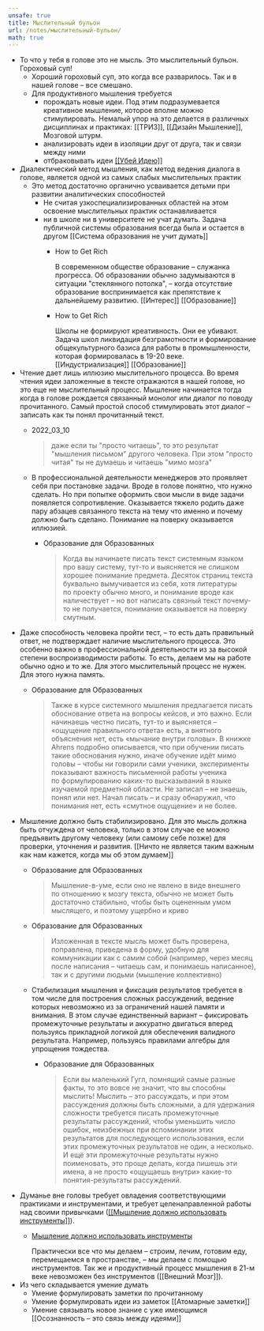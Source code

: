 ```yaml
---
unsafe: true
title: Мыслительный бульон
url: /notes/мыслительный-бульон/
math: true
---
```

<p></p>
<ul>
<li>
То что у тебя в голове это не мысль. Это мыслительный бульон. Гороховый суп!<ul>
<li>Хороший гороховый суп, это когда все разварилось. Так и в нашей голове – все смешано.</li>
<li>
Для продуктивного мышления требуется<ul>
<li>порождать новые идеи. Под этим подразумевается креативное мышление, которое вполне можно стимулировать. Немалый упор на это делается в различных дисциплинах и практиках: <span class='missing-note'>[[ТРИЗ]]</span>, <span class='missing-note'>[[Дизайн Мышление]]</span>, Мозговой штурм.</li>
<li>анализировать идеи в изоляции друг от друга, так и связи между ними</li>
<li>отбраковывать идеи <a href='/notes/убей-идею'>[[Убей Идею]]</a></li>
</ul>
</li>
</ul>
</li>
<li>
Диалектический метод мышления, как метод ведения диалога в голове, является одной из самых слабых мыслительных практик<ul>
<li>
Это метод достаточно органично усваивается детьми при развитии аналитических способностей<ul>
<li>Не считая узкоспециализированных областей на этом освоение мыслительных практик останавливается</li>
<li>
ни в школе ни в университете не учат думать. Задача публичной системы образования всегда была и остается в другом <span class='missing-note'>[[Система образования не учит думать]]</span><ul>
<li><div class='quote'><p class='quote-source'><span class='missing-note'>How to Get Rich</span></p>В современном обществе образование – служанка прогресса. Об образовании обычно задумываются в ситуации &quot;стеклянного потолка&quot;, – когда отсутствие образование воспринимается как препятствие к дальнейшему развитию. <span class='missing-note'>[[Интерес]]</span> <span class='missing-note'>[[Образование]]</span></div></li>
<li><div class='quote'><p class='quote-source'><span class='missing-note'>How to Get Rich</span></p>Школы не формируют креативность. Они ее убивают. Задача школ ликвидация безграмотности и формирование общекультурного базиса для работы в промышленности, которая формировалась в 19-20 веке. <span class='missing-note'>[[Индустриализация]]</span> <span class='missing-note'>[[Образование]]</span></div></li>
</ul>
</li>
</ul>
</li>
</ul>
</li>
<li>
Чтение дает лишь иллюзию мыслительного процесса. Во время чтения идеи заложенные в тексте отражаются в нашей голове, но это еще не мыслительный процесс. Мышление начинается тогда когда в голове рождается связанный монолог или диалог по поводу прочитанного. Самый простой способ стимулировать этот диалог – записать как ты понял прочитанный текст.<ul>
<li><div class='quote'><p class='quote-source'><span class='missing-note'>2022_03_10</span></p><blockquote>
<p>даже если ты &quot;просто читаешь&quot;, то это результат &quot;мышления письмом&quot; другого человека. При этом &quot;просто читая&quot; ты не думаешь и читаешь &quot;мимо мозга&quot;</p>
</blockquote>
</div></li>
<li>
В профессиональной деятельности менеджеров это проявляет себя при постановке задачи. Вроде в голове понятно, что нужно сделать. Но при попытке оформить свои мысли в виде задачи появляется сопротивление. Оказывается тяжело родить даже пару абзацев связанного текста на тему что именно и почему должно быть сделано. Понимание на поверку оказывается иллюзией.<ul>
<li><div class='quote'><p class='quote-source'><span class='missing-note'>Образование для Образованных</span></p><blockquote>
<p>Когда вы начинаете писать текст системным языком про вашу систему, тут-то и выясняется не слишком хорошее понимание предмета. Десяток страниц текста буквально вымучивается из себя, хотя литературы по проекту обычно много, и понимание вроде как наличествует – но вот написать связный текст почему-то не получается, понимание оказывается на поверку смутным.</p>
</blockquote>
</div></li>
</ul>
</li>
</ul>
</li>
<li>
Даже способность человека пройти тест, – то есть дать правильный ответ, не подтверждает наличие мыслительного процесса. Это особенно важно в профессиональной деятельности из за высокой степени воспроизводимости работы. То есть, делаем мы на работе обычно одно и то же. Для этого мыслительный процесс не нужен. Для этого нужна память.<ul>
<li><div class='quote'><p class='quote-source'><span class='missing-note'>Образование для Образованных</span></p><blockquote>
<p>Также в курсе системного мышления предлагается писать обоснование ответа на вопросы кейсов, и это важно. Если начинаешь честно писать, тут-то и выясняется – «ощущение правильного ответа» есть, а внятного объяснения нет, есть «мычание внутри головы». В книжке Ahrens подробно описывается, что при обучении писать такие обоснования нужно, иначе обучение идёт мимо головы – чтобы ни говорили сами ученики, эксперименты показывают важность письменной работы ученика по формулированию каких-то высказываний в языке изучаемой предметной области. Не записал – не знаешь, понял или нет. Начал писать – и сразу обнаружил, что понимания нет, есть «смутное ощущение» и не более.</p>
</blockquote>
</div></li>
</ul>
</li>
<li>
Мышление должно быть стабилизировано. Для это мысль должна быть отчуждена от человека, только в этом случае ее можно предъявить другому человеку (или самому себе позже) для проверки, уточнения и развития. <span class='missing-note'>[[Ничто не является таким важным как нам кажется, когда мы об этом думаем]]</span><ul>
<li><div class='quote'><p class='quote-source'><span class='missing-note'>Образование для Образованных</span></p><blockquote>
<p>Мышление-в-уме, если оно не явлено в виде внешнего по отношению к мозгу текста, обычно не может быть достаточно стабильно, чтобы быть оцененным умом мыслящего, и поэтому ущербно и криво</p>
</blockquote>
</div></li>
<li><div class='quote'><p class='quote-source'><span class='missing-note'>Образование для Образованных</span></p><blockquote>
<p>Изложенная в тексте мысль может быть проверена, поправлена, приведена в форму, удобную для коммуникации как с самим собой (например, через месяц после написания – читаешь сам, и понимаешь написанное), так и с другими людьми (мышление коллективно)</p>
</blockquote>
</div></li>
<li>
Стабилизация мышления и фиксация результатов требуется в том числе для построения сложных рассуждений, ведение которых невозможно из за ограничений нашей памяти и внимания. В этом случае единственный вариант – фиксировать промежуточные результаты и аккуратно двигаться вперед пользуясь прикладной логикой для обеспечения валидного результата. Например, пользуясь правилами алгебры для упрощения тождества.<ul>
<li><div class='quote'><p class='quote-source'><span class='missing-note'>Образование для Образованных</span></p><blockquote>
<p>Если вы маленький Гугл, помнящий самые разные факты, то это вовсе не значит, что вы способны мыслить! Мыслить – это рассуждать, и при этом рассуждения должны быть сложными, а для удержания сложности требуется писать промежуточные результаты рассуждений, чтобы уменьшить число ошибок, неизбежных при вспоминании этих результатов для последующего использования, если этих промежуточных результатов не один, а несколько. И ещё эти промежуточные результаты нужно поименовать, это проще делать, когда пишешь эти имена, а не просто «ощущаешь внутри» какие-то понятия-результаты рассуждений.</p>
</blockquote>
</div></li>
</ul>
</li>
</ul>
</li>
<li>
Думанье вне головы требует овладения соответствующими практиками и инструментами, и требует целенаправленной работы над своими привычками (<a href='/notes/мышление-должно-использовать-инструменты'>[[Мышление должно использовать инструменты]]</a>).<ul>
<li><div class='quote'><p class='quote-source'><a href='/notes/мышление-должно-использовать-инструменты'>Мышление должно использовать инструменты</a></p>Практически все что мы делаем – строим, лечим, готовим еду, перемещаемся в пространстве, – мы делаем с помощью инструментов. Так же и продуктивный процесс мышления в 21-м веке невозможен без инструментов (<span class='missing-note'>[[Внешний Мозг]]</span>).</div></li>
</ul>
</li>
<li>
Из чего складывается умение думать<ul>
<li>Умение формулировать заметки по прочитанному</li>
<li>Умение формулировать идеи из заметок <span class='missing-note'>[[Атомарные заметки]]</span></li>
<li>Умение связывать новое знание с уже имеющимся <span class='missing-note'>[[Осознанность – это связь между идеями]]</span></li>
</ul>
</li>
</ul>
